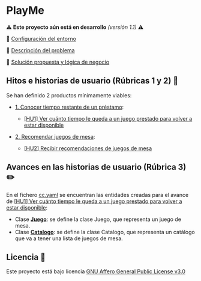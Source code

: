 # PlayMe

:warning: **Este proyecto aún está en desarrollo** *(versión 1.1)* :warning:

🔧 [Configuración del entorno](docs/configuracion_git.md)

📝 [Descripción del problema](docs/descripcion.md)

🎉 [Solución propuesta y lógica de negocio](docs/propuesta.md)

## Hitos e historias de usuario (Rúbricas 1 y 2) 👥

Se han definido 2 productos mínimamente viables:

- [1. Conocer tiempo restante de un préstamo](https://github.com/Jumacasni/PlayMe/milestone/2): 
	- [[HU1] Ver cuánto tiempo le queda a un juego prestado para volver a estar disponible](https://github.com/Jumacasni/PlayMe/issues/31)

- [2. Recomendar juegos de mesa](https://github.com/Jumacasni/PlayMe/milestone/3):
	- [[HU2] Recibir recomendaciones de juegos de mesa](https://github.com/Jumacasni/PlayMe/issues/37)

## Avances en las historias de usuario (Rúbrica 3) ✏️

En el fichero [cc.yaml](cc.yaml) se encuentran las entidades creadas para el avance de [[HU1] Ver cuánto tiempo le queda a un juego prestado para volver a estar disponible](https://github.com/Jumacasni/PlayMe/issues/31):

- Clase [**Juego**](playme/src/juego.py): se define la clase Juego, que representa un juego de mesa.
- Clase [**Catalogo**](playme/src/catalogo.py): se define la clase Catalogo, que representa un catálogo que va a tener una lista de juegos de mesa.


## Licencia 📄

Este proyecto está bajo licencia [GNU Affero General Public License v3.0](LICENSE)
